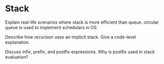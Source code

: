# Stack
Explain real-life scenarios where stack is more efficient than queue.
circular queue is used to implement schedulars in OS

Describe how recursion uses an implicit stack. Give a code-level explanation.

Discuss infix, prefix, and postfix expressions. Why is postfix used in stack evaluation?


